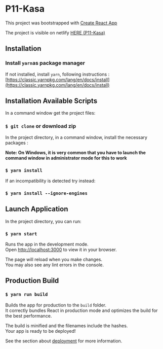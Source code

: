 # P11-Kasa

This project was bootstrapped with [Create React App](https://github.com/facebook/create-react-app)

The project is visible on netlify [HERE (P11-Kasa)](https://symphonious-sorbet-a53ce5.netlify.app/)

## Installation

### Install `yarn`as package manager

If not installed, install `yarn`, following instructions : [https://classic.yarnpkg.com/lang/en/docs/install](https://classic.yarnpkg.com/lang/en/docs/install)

## Installation Available Scripts

In a command window get the project files:

### `$ git clone` or download zip

In the project directory, in a command window, install the necessary packages :

**Note: On Windows, it is very common that you have to launch the command window in administrator mode for this to work**

### `$ yarn install`

If an incompatibility is detected try instead:

### `$ yarn install --ignore-engines`

## Launch Application

In the project directory, you can run:

### `$ yarn start`

Runs the app in the development mode.\
Open [http://localhost:3000](http://localhost:3000) to view it in your browser.

The page will reload when you make changes.\
You may also see any lint errors in the console.

## Production Build

### `$ yarn run build`

Builds the app for production to the `build` folder.\
It correctly bundles React in production mode and optimizes the build for the best performance.

The build is minified and the filenames include the hashes.\
Your app is ready to be deployed!

See the section about [deployment](https://facebook.github.io/create-react-app/docs/deployment) for more information.



